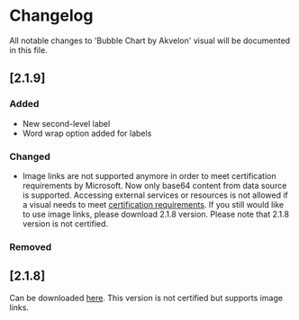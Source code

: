 # Changelog
All notable changes to 'Bubble Chart by Akvelon' visual will be documented in this file.



## [2.1.9]
### Added
- New second-level label
- Word wrap option added for labels

### Changed
- Image links are not supported anymore in order to meet certification requirements by Microsoft. Now only base64 content from data source is supported. Accessing external services or resources is not allowed if a visual needs to meet [certification requirements](https://docs.microsoft.com/en-us/power-bi/developer/visuals/power-bi-custom-visuals-certified). If you still would like to use image links, please download 2.1.8 version. Please note that 2.1.8 version is not certified.

### Removed


## [2.1.8]
Can be downloaded [here](https://github.com/). This version is not certified but supports image links.

